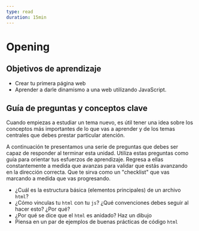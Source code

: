 ```yaml
---
type: read
duration: 15min
---
```


# Opening

## Objetivos de aprendizaje

- Crear tu primera página web
- Aprender a darle dinamismo a una web utilizando JavaScript.

## Guía de preguntas y conceptos clave

Cuando empiezas a estudiar un tema nuevo, es útil tener una idea sobre los
conceptos más importantes de lo que vas a aprender y de los temas centrales
que debes prestar particular atención.

A continuación te presentamos una serie de preguntas que debes ser capaz de
responder al terminar esta unidad. Utiliza estas preguntas como guía para
orientar tus esfuerzos de aprendizaje. Regresa a ellas constantemente a
medida que avanzas para validar que estás avanzando en la dirección correcta.
Que te sirva como un "checklist" que vas marcando a medida que vas progresando.

- ¿Cuál es la estructura básica (elementos principales) de un archivo `html`?
- ¿Cómo vinculas tu `html` con tu `js`?
  ¿Qué convenciones debes seguir al hacer esto? ¿Por qué?
- ¿Por qué se dice que el `html` es anidado? Haz un dibujo
- Piensa en un par de ejemplos de buenas prácticas de código `html`
